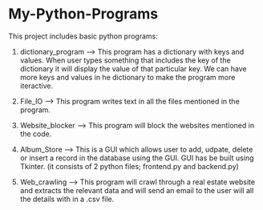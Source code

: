 # My-Python-Programs
This project includes basic python programs:

1. dictionary_program --> This program has a dictionary with keys and values. When user types something that includes the key of the                                 dictionary it will display the value of that particular key. We can have more keys and values in he dictionary                             to make the program more iteractive.

2. File_IO            --> This program writes text in all the files mentioned in the program.

3. Website_blocker    --> This program will block the websites mentioned in the code.

4. Album_Store        -->  This is a GUI which allows user to add, udpate, delete or insert a record in the database using the GUI. 
                           GUI has be built using Tkinter. (it consists of 2 python files; frontend.py and backend.py)
             
5. Web_crawling       --> This program will crawl through a real estate website and extracts the relevant data and will send an email to                             the user will all the details with in a .csv file.

